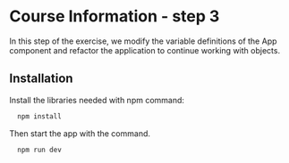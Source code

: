 # Course Information - step 3

In this step of the exercise, we modify the variable definitions of the App component and refactor the application to continue working with objects.

## Installation

Install the libraries needed with npm command:
```bash
  npm install 
```
Then start the app with the command.
```bash
  npm run dev
```